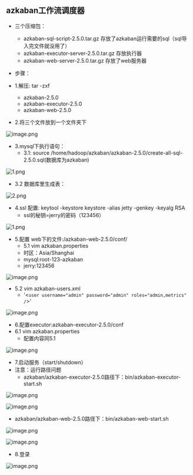 ## azkaban工作流调度器

* 三个压缩包：
  * azkaban-sql-script-2.5.0.tar.gz   存放了azkaban运行需要的sql（sql导入完文件就没用了）
  * azkaban-executor-server-2.5.0.tar.gz 存放执行器
  * azkaban-web-server-2.5.0.tar.gz 存放了web服务器

* 步骤：
* 1.解压: tar -zxf 
   * azkaban-2.5.0
   * azkaban-executor-2.5.0
   * azkaban-web-2.5.0
* 2.将三个文件放到一个文件夹下

![image.png](https://upload-images.jianshu.io/upload_images/14466577-393430c49e1f3a09.png?imageMogr2/auto-orient/strip%7CimageView2/2/w/1240)

* 3.mysql下执行语句：
   * 3.1: source /home/hadoop/azkaban/azkaban-2.5.0/create-all-sql-2.5.0.sql(数据库为azkaban)

![1.png](https://upload-images.jianshu.io/upload_images/14465950-147874b28ef63e80.png?imageMogr2/auto-orient/strip%7CimageView2/2/w/1240)
  
   * 3.2 数据库里生成表：
  
![2.png](https://upload-images.jianshu.io/upload_images/14465950-e858e16797a25f42.png?imageMogr2/auto-orient/strip%7CimageView2/2/w/1240)

* 4.ssl 配置: keytool -keystore keystore -alias jetty -genkey -keyalg RSA
  * ssl的秘钥=jerry的密码（123456）
 
![1.png](https://upload-images.jianshu.io/upload_images/14465950-0f326339302f4333.png?imageMogr2/auto-orient/strip%7CimageView2/2/w/1240)

* 5.配置 web下的文件:/azkaban-web-2.5.0/conf/
   * 5.1 vim azkaban.properties
    * 时区：Asia/Shanghai
    * mysql:root-123-azkaban
    * jerry:123456
 
![image.png](https://upload-images.jianshu.io/upload_images/14466577-a98c1a0c59bae5c8.png?imageMogr2/auto-orient/strip%7CimageView2/2/w/1240)

  * 5.2 vim azkaban-users.xml
      * '<`user username="admin" password="admin" roles="admin,metrics" /`>'
 
![image.png](https://upload-images.jianshu.io/upload_images/14466577-b868f85d39739c9e.png?imageMogr2/auto-orient/strip%7CimageView2/2/w/1240)
  
* 6.配置executor:azkaban-executor-2.5.0/conf
 * 6.1 vim azkaban.properties
      * 配置内容同5.1
 
![image.png](https://upload-images.jianshu.io/upload_images/14466577-bd6a068b5b03814f.png?imageMogr2/auto-orient/strip%7CimageView2/2/w/1240)

* 7.启动服务（start/shutdown）
 * 注意：运行路径问题
      * azkaban/azkaban-executor-2.5.0路径下：bin/azkaban-executor-start.sh
 
![image.png](https://upload-images.jianshu.io/upload_images/14466577-a4819c13c27b1f52.png?imageMogr2/auto-orient/strip%7CimageView2/2/w/1240)
  
![image.png](https://upload-images.jianshu.io/upload_images/14466577-8c72e32fceda9bc8.png?imageMogr2/auto-orient/strip%7CimageView2/2/w/1240)
  
 * azkaban/azkaban-web-2.5.0路径下：bin/azkaban-web-start.sh
  
![image.png](https://upload-images.jianshu.io/upload_images/14466577-104790922d686c78.png?imageMogr2/auto-orient/strip%7CimageView2/2/w/1240)
  
![image.png](https://upload-images.jianshu.io/upload_images/14466577-fdc4f5d7e81bc87b.png?imageMogr2/auto-orient/strip%7CimageView2/2/w/1240)


* 8.登录

![image.png](https://upload-images.jianshu.io/upload_images/14466577-98edbbf1ab966998.png?imageMogr2/auto-orient/strip%7CimageView2/2/w/1240)


 

 

 

 



 
 
